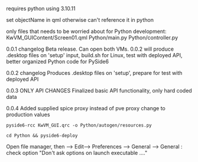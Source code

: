 requires python using 3.10.11

set objectName in qml otherwise can't reference it in python

only files that needs to be worried about for Python development:
KwVM_GUIContent/Screen01.qml
Python/main.py
Python/controller.py

0.0.1 changelog
Beta release. Can open both VMs. 0.0.2 will produce .desktop files on 'setup' input, build.sh for Linux, test with deployed API, better organized Python code for PySide6

0.0.2 changelog
Produces .desktop files on 'setup', prepare for test with deployed API

0.0.3 ONLY API CHANGES
Finalized basic API functionality, only hard coded data

0.0.4
Added supplied spice proxy instead of pve proxy
change to production values

`pyside6-rcc KwVM_GUI.qrc -o Python/autogen/resources.py`

`cd Python && pyside6-deploy`

Open file manager, then --> Edit--> Preferences --> General --> General : check option "Don't ask options on launch executable ...."